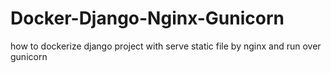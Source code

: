 # Docker-Django-Nginx-Gunicorn
how to dockerize django project with serve static file by nginx and run over gunicorn
